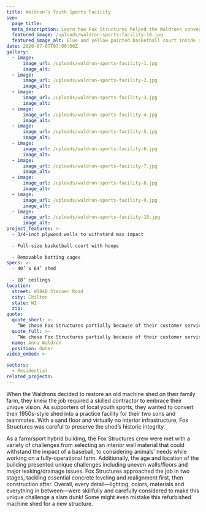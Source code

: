 ```yaml
---
title: Waldron’s Youth Sports Facility
seo:
  page_title:
  meta_description: Learn how Fox Structures helped the Waldrons convert their 1950s-style shed into a practice facility for their two sons and teammates.
  featured_image: /uploads/waldron-sports-facility-10.jpg
  featured_image_alt: Blue and yellow painted basketball court inside an old barn converted into a sports training facility
date: 2020-07-07T07:00:00Z
gallery: 
  - image: 
      image_url: /uploads/waldron-sports-facility-1.jpg
      image_alt:
  - image: 
      image_url: /uploads/waldron-sports-facility-2.jpg
      image_alt:
  - image: 
      image_url: /uploads/waldron-sports-facility-3.jpg
      image_alt:
  - image: 
      image_url: /uploads/waldron-sports-facility-4.jpg
      image_alt:
  - image: 
      image_url: /uploads/waldron-sports-facility-5.jpg
      image_alt:
  - image: 
      image_url: /uploads/waldron-sports-facility-6.jpg
      image_alt:
  - image: 
      image_url: /uploads/waldron-sports-facility-7.jpg
      image_alt:
  - image: 
      image_url: /uploads/waldron-sports-facility-8.jpg
      image_alt:
  - image: 
      image_url: /uploads/waldron-sports-facility-9.jpg
      image_alt:
  - image: 
      image_url: /uploads/waldron-sports-facility-10.jpg
      image_alt:
project_features: >-
  - 3/4-inch plywood walls to withstand max impact
  
  - Full-size basketball court with hoops
  
  - Removable batting cages
specs: >-
  - 40’ x 64’ shed
  
  - 18’ ceilings
location:
  street: W1840 Steiner Road
  city: Chilton
  state: WI
  zip:
quote:
  quote_short: >-
    “We chose Fox Structures partially because of their customer service. Their follow-up and responses were above and beyond what we’ve experienced with other contractors, and they continued that throughout the whole project”
  quote_full: >-
    “We chose Fox Structures partially because of their customer service. Their follow-up and responses were above and beyond what we’ve experienced with other contractors, and they continued that throughout the whole project. They shared and respected our vision and told us what we needed to do to maintain the building’s historic integrity. The crew was very professional. I felt safe and confident that they were all professionals. Their steel work was above average, and they were super careful and respectful of the money we’d already put into the building. I would definitely recommend Fox Structures to someone else.”
  name: Anna Waldron
  position: Owner
video_embed: >-

sectors:
  - Residential
related_projects: 
---
```


When the Waldrons decided to restore an old machine shed on their family farm, they knew the job required a skilled contractor to embrace their unique vision. As supporters of local youth sports, they wanted to convert their 1950s-style shed into a practice facility for their two sons and teammates. With a sand floor and virtually no interior infrastructure, Fox Structures was careful to preserve the shed’s historic integrity.

As a farm/sport hybrid building, the Fox Structures crew were met with a variety of challenges from selecting an interior wall material that could withstand the impact of a baseball, to considering animals’ needs while working on a fully-operational farm. Additionally, the age and location of the building presented unique challenges including uneven walls/floors and major leaking/drainage issues. Fox Structures approached the job in two stages, tackling essential concrete leveling and realignment first, then construction after. Overall, every detail—lighting, colors, materials and everything in between—were skillfully and carefully considered to make this unique challenge a slam dunk! Some might even mistake this refurbished machine shed for a new structure.